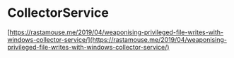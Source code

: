 # CollectorService

[https://rastamouse.me/2019/04/weaponising-privileged-file-writes-with-windows-collector-service/](https://rastamouse.me/2019/04/weaponising-privileged-file-writes-with-windows-collector-service/)